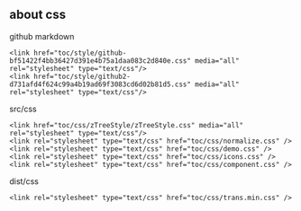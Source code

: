 

## about css

github markdown

	<link href="toc/style/github-bf51422f4bb36427d391e4b75a1daa083c2d840e.css" media="all" rel="stylesheet" type="text/css"/>
	<link href="toc/style/github2-d731afd4f624c99a4b19ad69f3083cd6d02b81d5.css" media="all" rel="stylesheet" type="text/css"/>


src/css

	<link href="toc/css/zTreeStyle/zTreeStyle.css" media="all" rel="stylesheet" type="text/css"/>
	<link rel="stylesheet" type="text/css" href="toc/css/normalize.css" />
	<link rel="stylesheet" type="text/css" href="toc/css/demo.css" />
	<link rel="stylesheet" type="text/css" href="toc/css/icons.css" />
	<link rel="stylesheet" type="text/css" href="toc/css/component.css" />


dist/css

	<link rel="stylesheet" type="text/css" href="toc/css/trans.min.css" />
	
	